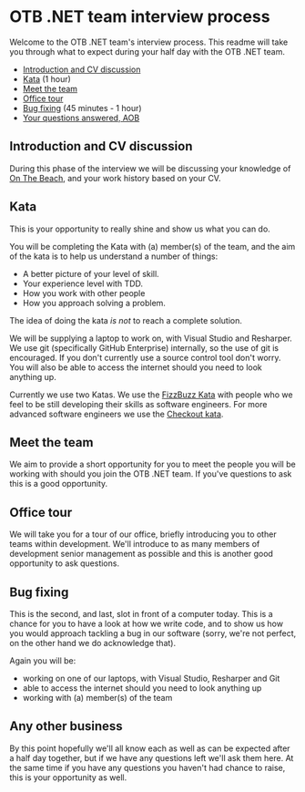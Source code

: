 # OTB .NET team interview process

Welcome to the OTB .NET team's interview process. This readme will take you through what to expect during your half day with the OTB .NET team.

* [Introduction and CV discussion](#introduction-and-cv-discussion)
* [Kata](#kata) (1 hour)
* [Meet the team](#meet-the-team)
* [Office tour](#office-tour)
* [Bug fixing](#bug-fixing) (45 minutes - 1 hour)
* [Your questions answered, AOB](#any-other-business)

## Introduction and CV discussion

During this phase of the interview we will be discussing your knowledge of [On The Beach](https://www.onthebeach.co.uk), and your work history based on your CV.

## Kata

This is your opportunity to really shine and show us what you can do.

You will be completing the Kata with (a) member(s) of the team, and the aim of the kata is to help us understand a number of things:

* A better picture of your level of skill.
* Your experience level with TDD.
* How you work with other people
* How you approach solving a problem.

The idea of doing the kata _is not_ to reach a complete solution.

We will be supplying a laptop to work on, with Visual Studio and Resharper. We use git (specifically GitHub Enterprise) internally, so the use of git is encouraged. If you don't currently use a source control tool don't worry. You will also be able to access the internet should you need to look anything up.

Currently we use two Katas. We use the [FizzBuzz Kata](/FizzBuzz/readme.md) with people who we feel to be still developing their skills as software engineers. For more advanced software engineers we use the [Checkout kata](checkout.md).

## Meet the team

We aim to provide a short opportunity for you to meet the people you will be working with should you join the OTB .NET team. If you've questions to ask this is a good opportunity.

## Office tour

We will take you for a tour of our office, briefly introducing you to other teams within development. We'll introduce to as many members of development senior management as possible and this is another good opportunity to ask questions.

## Bug fixing

This is the second, and last, slot in front of a computer today. This is a chance for you to have a look at how we write code, and to show us how you would approach tackling a bug in our software (sorry, we're not perfect, on the other hand we do acknowledge that).

Again you will be:
* working on one of our laptops, with Visual Studio, Resharper and Git
* able to access the internet should you need to look anything up
* working with (a) member(s) of the team

## Any other business

By this point hopefully we'll all know each as well as can be expected after a half day together, but if we have any questions left we'll ask them here. At the same time if you have any questions you haven't had chance to raise, this is your opportunity as well.
